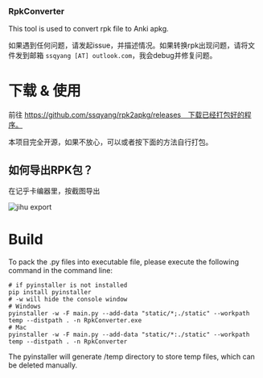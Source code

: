 ### RpkConverter

This tool is used to convert rpk file to Anki apkg.

如果遇到任何问题，请发起issue，并描述情况。如果转换rpk出现问题，请将文件发到邮箱 `ssqyang [AT] outlook.com`，我会debug并修复问题。


# 下载 & 使用
前往 https://github.com/ssqyang/rpk2apkg/releases　下载已经打包好的程序。

本项目完全开源，如果不放心，可以或者按下面的方法自行打包。

## 如何导出RPK包？
在记乎卡编器里，按截图导出

![jihu export](https://user-images.githubusercontent.com/89735777/131478910-76b2ced4-c328-421b-bc64-786df19805c7.png)



# Build

To pack the .py files into executable file, please execute the following command in the command line:

```shell
# if pyinstaller is not installed
pip install pyinstaller
# -w will hide the console window
# Windows
pyinstaller -w -F main.py --add-data "static/*;./static" --workpath temp --distpath . -n RpkConverter.exe
# Mac
pyinstaller -w -F main.py --add-data "static/*:./static" --workpath temp --distpath . -n RpkConverter
```

The pyinstaller will generate /temp directory to store temp files, which can be deleted manually.

